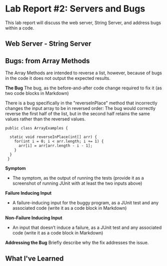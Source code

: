 # Lab Report #2: Servers and Bugs 
This lab report will discuss the web server, String Server, and address bugs within a code. 



## Web Server - String Server 




## Bugs: from Array Methods
The Array Methods are intended to reverse a list, however, because of bugs in the code it 
does not output the expected results. 

**The Bug**  The bug, as the before-and-after code change required to fix it (as two code blocks in Markdown)


There is a bug specifically in the "reverseInPlace" method that incorrectly changes the input array to be in reversed order: 
The bug would correctly reverse the first half of the list, but in the second half retains the same values rather than the reversed values.

```
public class ArrayExamples {

  static void reverseInPlace(int[] arr) {
    for(int i = 0; i < arr.length; i += 1) {
      arr[i] = arr[arr.length - i - 1];
    }
  }
 }
 ```


**Symptom**
- The symptom, as the output of running the tests (provide it as a screenshot of running JUnit with at least the two inputs above)





**Failure Inducing Input**
- A failure-inducing input for the buggy program, as a JUnit test and any associated code (write it as a code block in Markdown)



**Non-Failure Inducing Input**
- An input that doesn’t induce a failure, as a JUnit test and any associated code (write it as a code block in Markdown)



**Addressing the Bug**
Briefly describe why the fix addresses the issue.






## What I've Learned 
